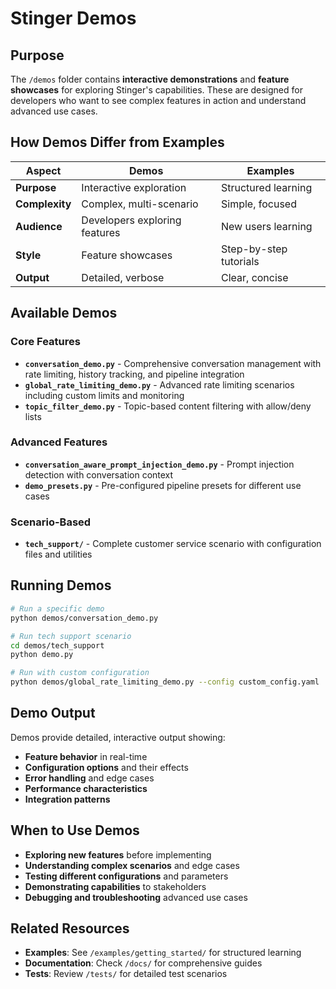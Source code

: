 # Stinger Demos

## Purpose

The `/demos` folder contains **interactive demonstrations** and **feature showcases** for exploring Stinger's capabilities. These are designed for developers who want to see complex features in action and understand advanced use cases.

## How Demos Differ from Examples

| Aspect | Demos | Examples |
|--------|-------|----------|
| **Purpose** | Interactive exploration | Structured learning |
| **Complexity** | Complex, multi-scenario | Simple, focused |
| **Audience** | Developers exploring features | New users learning |
| **Style** | Feature showcases | Step-by-step tutorials |
| **Output** | Detailed, verbose | Clear, concise |

## Available Demos

### **Core Features**
- **`conversation_demo.py`** - Comprehensive conversation management with rate limiting, history tracking, and pipeline integration
- **`global_rate_limiting_demo.py`** - Advanced rate limiting scenarios including custom limits and monitoring
- **`topic_filter_demo.py`** - Topic-based content filtering with allow/deny lists

### **Advanced Features**
- **`conversation_aware_prompt_injection_demo.py`** - Prompt injection detection with conversation context
- **`demo_presets.py`** - Pre-configured pipeline presets for different use cases

### **Scenario-Based**
- **`tech_support/`** - Complete customer service scenario with configuration files and utilities

## Running Demos

```bash
# Run a specific demo
python demos/conversation_demo.py

# Run tech support scenario
cd demos/tech_support
python demo.py

# Run with custom configuration
python demos/global_rate_limiting_demo.py --config custom_config.yaml
```

## Demo Output

Demos provide detailed, interactive output showing:
- **Feature behavior** in real-time
- **Configuration options** and their effects
- **Error handling** and edge cases
- **Performance characteristics**
- **Integration patterns**

## When to Use Demos

- **Exploring new features** before implementing
- **Understanding complex scenarios** and edge cases
- **Testing different configurations** and parameters
- **Demonstrating capabilities** to stakeholders
- **Debugging and troubleshooting** advanced use cases

## Related Resources

- **Examples**: See `/examples/getting_started/` for structured learning
- **Documentation**: Check `/docs/` for comprehensive guides
- **Tests**: Review `/tests/` for detailed test scenarios 